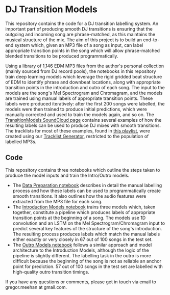 # DJ Transition Models
This repository contains the code for a DJ transition labelling system. An important part of producing smooth DJ transitions is ensuring that the outgoing and incoming song are phrase-matched, as this maintains the musical structure of the mix. The aim of this project is to build an end-to-end system which, given an MP3 file of a song as input, can label appropriate transition points in the song which will allow phrase-matched blended transitions to be produced programmatically.

Using a library of 1,146 EDM MP3 files from the author's personal collection (mainly sourced from DJ record pools), the notebooks in this repository train deep learning models which leverage the rigid gridded beat structure of EDM to identify phrase and downbeat locations, along with appropriate transition points in the introduction and outro of each song. The input to the models are the song's Mel Spectrogram and Chromagram, and the models are trained using manual labels of appropriate transition points. These labels were produced iteratively: after the first 200 songs were labelled, the models were then trained to produce initial predictions, which were manually corrected and used to train the models again, and so on. The [TransitionModels SoundCloud page](https://soundcloud.com/transition-models) contains several examples of how the resulting labels can be used to produce DJ mixes with smooth transitions. The tracklists for most of these examples, found in [this playlist](https://soundcloud.com/transition-models/sets/tracklist-generator-examples), were created using our [Tracklist Generator](https://github.com/gmeehan96/tracklist-generator), restricted to the population of labelled MP3s. 
## Code
This repository contains three notebooks which outline the steps taken to produce the model inputs and train the Intro/Outro models.
- The [Data Preparation notebook](https://github.com/gmeehan96/DJ-Transition-Models/blob/main/1.%20Data%20Preparation.ipynb) describes in detail the manual labelling process and how these labels can be used to programmatically create smooth transitions. It also outlines how the audio features were extracted from the MP3 file for each song.
- The [Introduction Models notebook](https://github.com/gmeehan96/DJ-Transition-Models/blob/main/2.%20Introduction%20Transition%20Models.ipynb) trains three models which, taken together, constitute a pipeline which produces labels of appropriate transition points at the beginning of a song. The models use 1D convolution and an LSTM on the Mel Spectrogram/Chromagram input to predict several key features of the structure of the song's introduction. The resulting process produces labels which match the manual labels either exactly or very closely in 67 out of 100 songs in the test set.
- The [Outro Models notebook](https://github.com/gmeehan96/DJ-Transition-Models/blob/main/3.%20Outro%20Transition%20Models.ipynb) follows a similar approach and model architecture to the Introduction Models, although the logic of the pipeline is slightly different. The labelling task in the outro is more difficult because the beginning of the song is not as reliable an anchor point for prediction. 57 out of 100 songs in the test set are labelled with high-quality outro transition timings. 

If you have any questions or comments, please get in touch via email to gregor.meehan at gmail.com.
